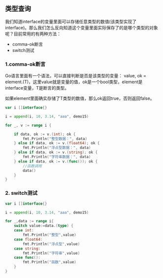 ## 类型查询

我们知道interface的变量里面可以存储任意类型的数值\(该类型实现了interface\)。那么我们怎么反向知道这个变量里面实际保存了的是哪个类型的对象呢？目前常用的有两种方法：

* comma-ok断言
* switch测试

### 1.comma-ok断言

Go语言里面有一个语法，可以直接判断是否是该类型的变量： value, ok = element.\(T\)，这里value就是变量的值，ok是一个bool类型，element是interface变量，T是断言的类型。

如果element里面确实存储了T类型的数值，那么ok返回true，否则返回false。

```go
var i []interface{}

i = append(i, 10, 3.14, "aaa", demo15)

for _, v := range i {

    if data, ok := v.(int); ok {
        fmt.Println("整型数据：", data)
    } else if data, ok := v.(float64); ok {
        fmt.Println("浮点型数据：", data)
    } else if data, ok := v.(string); ok {
        fmt.Println("字符串数据：", data)
    } else if data, ok := v.(func()); ok {
        //函数调用
        data()
    }
}
```

### 2. switch测试

```go
var i []interface{}

i = append(i, 10, 3.14, "aaa", demo15)

for _,data := range i{
    switch value:=data.(type) {
    case int:
        fmt.Println("整型",value)
    case float64:
        fmt.Println("浮点型",value)
    case string:
        fmt.Println("字符串",value)
    case func():
        fmt.Println("函数",value)
    }
}
```



